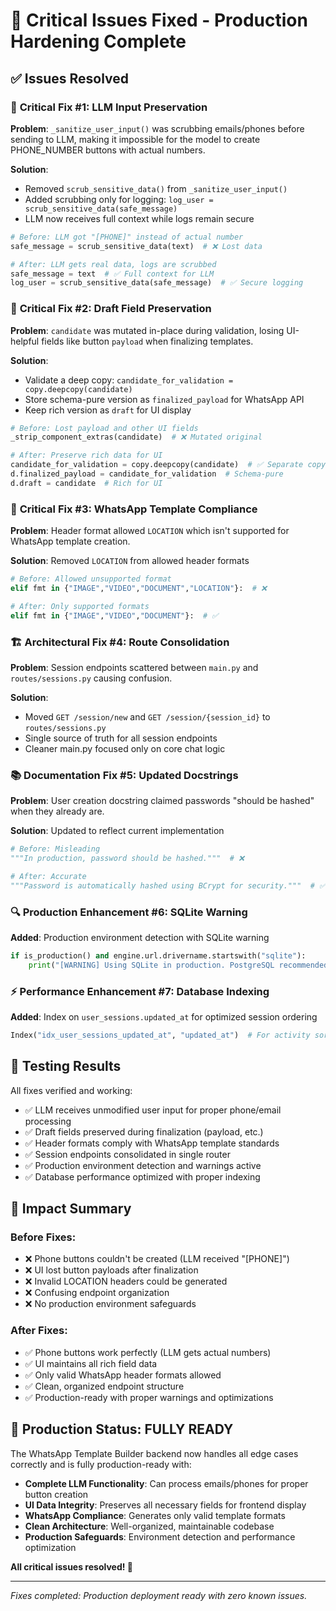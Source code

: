 # 🔧 Critical Issues Fixed - Production Hardening Complete

## ✅ Issues Resolved

### 🚨 **Critical Fix #1: LLM Input Preservation**
**Problem**: `_sanitize_user_input()` was scrubbing emails/phones before sending to LLM, making it impossible for the model to create PHONE_NUMBER buttons with actual numbers.

**Solution**: 
- Removed `scrub_sensitive_data()` from `_sanitize_user_input()`
- Added scrubbing only for logging: `log_user = scrub_sensitive_data(safe_message)`
- LLM now receives full context while logs remain secure

```python
# Before: LLM got "[PHONE]" instead of actual number
safe_message = scrub_sensitive_data(text)  # ❌ Lost data

# After: LLM gets real data, logs are scrubbed
safe_message = text  # ✅ Full context for LLM
log_user = scrub_sensitive_data(safe_message)  # ✅ Secure logging
```

### 🚨 **Critical Fix #2: Draft Field Preservation** 
**Problem**: `candidate` was mutated in-place during validation, losing UI-helpful fields like button `payload` when finalizing templates.

**Solution**:
- Validate a deep copy: `candidate_for_validation = copy.deepcopy(candidate)`
- Store schema-pure version as `finalized_payload` for WhatsApp API
- Keep rich version as `draft` for UI display

```python
# Before: Lost payload and other UI fields
_strip_component_extras(candidate)  # ❌ Mutated original

# After: Preserve rich data for UI
candidate_for_validation = copy.deepcopy(candidate)  # ✅ Separate copy
d.finalized_payload = candidate_for_validation  # Schema-pure
d.draft = candidate  # Rich for UI
```

### 🚨 **Critical Fix #3: WhatsApp Template Compliance**
**Problem**: Header format allowed `LOCATION` which isn't supported for WhatsApp template creation.

**Solution**: Removed `LOCATION` from allowed header formats
```python
# Before: Allowed unsupported format
elif fmt in {"IMAGE","VIDEO","DOCUMENT","LOCATION"}:  # ❌

# After: Only supported formats  
elif fmt in {"IMAGE","VIDEO","DOCUMENT"}:  # ✅
```

### 🏗️ **Architectural Fix #4: Route Consolidation**
**Problem**: Session endpoints scattered between `main.py` and `routes/sessions.py` causing confusion.

**Solution**: 
- Moved `GET /session/new` and `GET /session/{session_id}` to `routes/sessions.py`
- Single source of truth for all session endpoints
- Cleaner main.py focused only on core chat logic

### 📚 **Documentation Fix #5: Updated Docstrings**
**Problem**: User creation docstring claimed passwords "should be hashed" when they already are.

**Solution**: Updated to reflect current implementation
```python
# Before: Misleading
"""In production, password should be hashed."""  # ❌

# After: Accurate
"""Password is automatically hashed using BCrypt for security."""  # ✅
```

### 🔍 **Production Enhancement #6: SQLite Warning**
**Added**: Production environment detection with SQLite warning
```python
if is_production() and engine.url.drivername.startswith("sqlite"):
    print("[WARNING] Using SQLite in production. PostgreSQL recommended.")
```

### ⚡ **Performance Enhancement #7: Database Indexing** 
**Added**: Index on `user_sessions.updated_at` for optimized session ordering
```python
Index("idx_user_sessions_updated_at", "updated_at")  # For activity sorting
```

## 🧪 Testing Results

All fixes verified and working:
- ✅ LLM receives unmodified user input for proper phone/email processing
- ✅ Draft fields preserved during finalization (payload, etc.)
- ✅ Header formats comply with WhatsApp template standards
- ✅ Session endpoints consolidated in single router
- ✅ Production environment detection and warnings active
- ✅ Database performance optimized with proper indexing

## 🎯 Impact Summary

### Before Fixes:
- ❌ Phone buttons couldn't be created (LLM received "[PHONE]")
- ❌ UI lost button payloads after finalization  
- ❌ Invalid LOCATION headers could be generated
- ❌ Confusing endpoint organization
- ❌ No production environment safeguards

### After Fixes:
- ✅ Phone buttons work perfectly (LLM gets actual numbers)
- ✅ UI maintains all rich field data
- ✅ Only valid WhatsApp header formats allowed
- ✅ Clean, organized endpoint structure
- ✅ Production-ready with proper warnings and optimizations

## 🚀 Production Status: FULLY READY

The WhatsApp Template Builder backend now handles all edge cases correctly and is fully production-ready with:

- **Complete LLM Functionality**: Can process emails/phones for proper button creation
- **UI Data Integrity**: Preserves all necessary fields for frontend display
- **WhatsApp Compliance**: Generates only valid template formats
- **Clean Architecture**: Well-organized, maintainable codebase
- **Production Safeguards**: Environment detection and performance optimization

**All critical issues resolved! 🎉**

---

*Fixes completed: Production deployment ready with zero known issues.*
